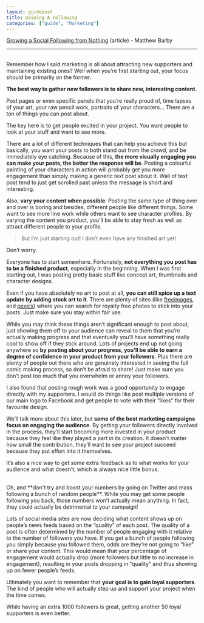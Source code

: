 ```yaml
---
layout: guidepost
title: Gaining A Following
categories: ["guide", "Marketing"]
---
```


[Growing a Social Following from Nothing](https://www.matthewbarby.com/social-media-strategy/) (article) - Matthew Barby

<hr><br>
Remember how I said marketing is all about attracting new supporters and maintaining existing ones? Well when you’re first starting out, your focus should be primarily on the former.

**The best way to gather new followers is to share new, interesting content.**

Post pages or even specific panels that you’re really proud of, time lapses of your art, your raw pencil work, portraits of your characters… There are a ton of things you can post about.

The key here is to get people excited in your project. You want people to look at your stuff and want to see more.

There are a lot of different techniques that can help you achieve this but basically, you want your posts to both stand out from the crowd, and be immediately eye catching. Because of this, **the more visually engaging you can make your posts, the better the response will be**. Posting a colourful painting of your characters in action will probably get you more engagement than simply making a generic text post about it. Wall of text post tend to just get scrolled past unless the message is short and interesting.

Also, **vary your content when possible**. Posting the same type of thing over and over is boring and besides, different people like different things. Some want to see more line work while others want to see character profiles. By varying the content you product, you'll be able to stay fresh as well as attract different people to your profile.

> But I’m just starting out! I don’t even have any finished art yet!

Don’t worry.

Everyone has to start somewhere. Fortunately, **not everything you post has to be a finished product**, especially in the beginning. When I was first starting out, I was posting pretty basic stuff like concept art, thumbnails and character designs.

Even if you have absolutely no art to post at all, **you can still spice up a text update by adding stock art to it**. There are plenty of sites (like [freeimages](http://www.freeimages.com/), and [pexels](https://www.pexels.com/)) where you can search for royalty free photos to stick into your posts. Just make sure you stay within fair use. 

While you may think these things aren’t significant enough to post about, just showing them off to your audience can reveal to them that you’re actually making progress and that eventually you’ll have something really cool to show off if they stick around. Lots of projects end up not going anywhere so **by posting about your progress, you’ll be able to earn a degree of confidence in your product from your followers**. Plus there are plenty of people out there who are genuinely interested in seeing the full comic making process, so don’t be afraid to share! Just make sure you don’t post too much that you overwhelm or annoy your followers.

I also found that posting rough work was a good opportunity to engage directly with my supporters. I would do things like post multiple versions of our main logo to Facebook and get people to vote with their “likes” for their favourite design.

We’ll talk more about this later, but **some of the best marketing campaigns focus on engaging the audience**. By getting your followers directly involved in the process, they’ll start becoming more invested in your product because they feel like they played a part in its creation. It doesn’t matter how small the contribution, they’ll want to see your project succeed because they put effort into it themselves.

It’s also a nice way to get some extra feedback as to what works for your audience and what doesn’t, which is always nice little bonus.

<br>
Oh, and **don't try and boost your numbers by going on Twitter and mass following a bunch of random people**. While you may get some people following you back, those numbers won’t actually mean anything. In fact, they could actually be detrimental to your campaign!

Lots of social media sites are now deciding what content shows up on people’s news feeds based on the “quality” of each post. The quality of a post is often determined by the number of people engaging with it relative to the number of followers you have. If you get a bunch of people following you simply because you followed them, odds are they’re not going to “like” or share your content. This would mean that your percentage of engagement would actually drop (more followers but little to no increase in engagement), resulting in your posts dropping in “quality” and thus showing up on fewer people’s feeds.

Ultimately you want to remember that **your goal is to gain loyal supporters**. The kind of people who will actually step up and support your project when the time comes.

While having an extra 1000 followers is great, getting another 50 loyal supporters is even better.